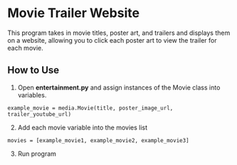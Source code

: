 # Movie Trailer Website

This program takes in movie titles, poster art, and trailers and displays them on a website, allowing you to click each poster art to view the trailer for each movie.

## How to Use

1. Open **entertainment.py** and assign instances of the Movie class into variables.

```
example_movie = media.Movie(title, poster_image_url, trailer_youtube_url)
```

2. Add each movie variable into the movies list

```
movies = [example_movie1, example_movie2, example_movie3]
```

3. Run program